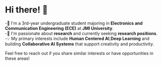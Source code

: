 # Hi there! 👋

-🌱 I'm a 3rd-year undergraduate student majoring in **Electronics and Communication Engineering (ECE)** at **JMI University**.  
-👀 I'm passionate about **research** and currently seeking **research positions**.   
-💡 My primary interests include **Human Centered AI**,**Deep Learning** and building **Collaborative AI Systems** that support creativity and productivity.  

Feel free to reach out if you share similar interests or have opportunities in these areas!
